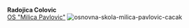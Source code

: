 **Radojica Colovic**\
[OS "Milica Pavlovic"](http://osmilicapavloviccacak.edu.rs/)
![osnovna-skola-milica-pavlovic-cacak](https://user-images.githubusercontent.com/125125290/218257726-ac165000-4013-4687-8e25-a09f74a8f3b4.jpg)

